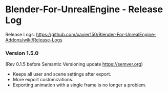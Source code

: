 # Blender-For-UnrealEngine - Release Log
Release Logs: https://github.com/xavier150/Blender-For-UnrealEngine-Addons/wiki/Release-Logs

### Version 1.5.0
(Rev 0.1.5 before Semantic Versioning update https://semver.org)

- Keeps all user and scene settings after export.
- More export customizations.
- Exporting animation with a single frame is no longer a problem.